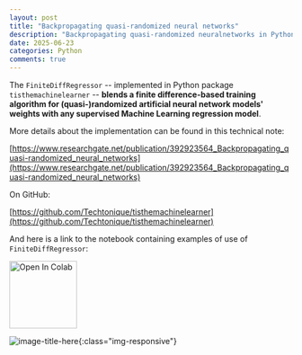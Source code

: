 ```yaml
---
layout: post
title: "Backpropagating quasi-randomized neural networks"
description: "Backpropagating quasi-randomized neuralnetworks in Python package "
date: 2025-06-23
categories: Python
comments: true
---
```



The `FiniteDiffRegressor` -- implemented in Python package `tisthemachinelearner` -- **blends a finite difference-based training algorithm for (quasi-)randomized artificial neural network models' weights with any supervised Machine Learning regression model**. 

More details about the implementation can be found in this technical note: 

[https://www.researchgate.net/publication/392923564_Backpropagating_quasi-randomized_neural_networks](https://www.researchgate.net/publication/392923564_Backpropagating_quasi-randomized_neural_networks)

On GitHub: 

[https://github.com/Techtonique/tisthemachinelearner](https://github.com/Techtonique/tisthemachinelearner)

And here is a link to the notebook containing examples of use of `FiniteDiffRegressor`: 

<a target="_blank" href="https://colab.research.google.com/github/Techtonique/tisthemachinelearner/blob/main/examples/2025_06_23_custom_nnetsauce_gradient_descent.ipynb">
  <img src="https://colab.research.google.com/assets/colab-badge.svg" alt="Open In Colab" style="max-width: 100%; height: auto; width: 120px;"/>
</a>

![image-title-here]({{base}}/images/2025-06-23/2025-06-23-image1.png){:class="img-responsive"}    
